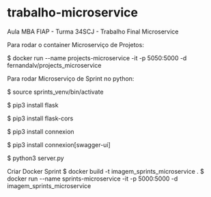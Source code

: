 # trabalho-microservice
Aula MBA FIAP - Turma 34SCJ - Trabalho Final Microservice


Para rodar o container Microserviço de Projetos:

$ docker run --name projects-microservice -it -p 5050:5000 -d fernandalv/projects_microservice

Para rodar Microserviço de Sprint no python:

$ source sprints_venv/bin/activate

$ pip3 install flask

$ pip3 install flask-cors

$ pip3 install connexion

$ pip3 install connexion[swagger-ui]

$ python3 server.py


Criar Docker Sprint
$ docker build -t imagem_sprints_microservice .
$ docker run --name sprints-microservice -it -p 5000:5000 -d imagem_sprints_microservice
